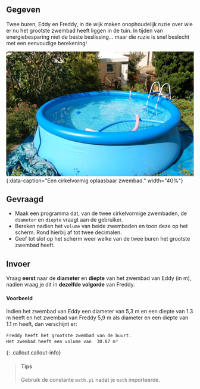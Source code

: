 ## Gegeven

Twee buren, Eddy en Freddy, in de wijk maken onophoudelijk ruzie over wie er nu het grootste zwembad heeft liggen in de tuin. In tijden van energiebesparing niet de beste beslissing... maar die ruzie is snel beslecht met een eenvoudige berekening!   

![Een cirkelvormig oplaasbaar zwembad.](media/Gartenpool_2011-by-RaBoe_01.jpeg "Foto door Raboe001 op Wikimedia Commons."){:data-caption="Een cirkelvormig oplaasbaar zwembad." width="40%"}

## Gevraagd

* Maak een programma dat, van de twee cirkelvormige zwembaden, de `diameter` en `diepte` vraagt aan de gebruiker. 
* Bereken nadien het `volume` van beide zwembaden en toon deze op het scherm. Rond hierbij af tot twee decimalen. 
* Geef tot slot op het scherm weer welke van de twee buren het grootste zwembad heeft. 

## Invoer
Vraag **eerst** naar de **diameter** en **diepte** van het zwembad van Eddy (in m), nadien vraag je dit in **dezelfde volgorde** van Freddy.

#### Voorbeeld

Indien het zwembad van Eddy een diameter van 5,3 m en een diepte van 1.3 m heeft en het zwembad van Freddy 5,9 m als diameter en een diepte van 1.1 m heeft, dan verschijnt er:

```
Freddy heeft het grootste zwembad van de buurt.
Het zwembad heeft een volume van  30.07 m³
```

{: .callout.callout-info}
>#### Tips
> Gebruik de constante `math.pi` nadat je `math` importeerde.

